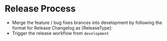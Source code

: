 # Release Process

- Merge the feature / bug fixes brances into development by following the format for Release Changelog as [ReleaseType]: <Changelog>
- Trigger the release workflow from `development`